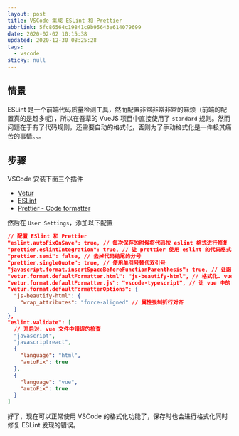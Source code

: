 ```yaml
---
layout: post
title: VSCode 集成 ESLint 和 Prettier
abbrlink: 5fc86564c19841c9b95643e614079699
date: 2020-02-02 10:15:38
updated: 2020-12-30 08:25:28
tags:
  - vscode
sticky: null
---
```


## 情景

ESLint 是一个前端代码质量检测工具，然而配置非常非常非常的麻烦（前端的配置真的是超多呢），所以在吾辈的 VueJS 项目中直接使用了 `standard` 规则。然而问题在于有了代码规则，还需要自动的格式化，否则为了手动格式化是一件极其痛苦的事情。。。

## 步骤

VSCode 安装下面三个插件

- [Vetur](https://marketplace.visualstudio.com/items?itemName=octref.vetur)
- [ESLint](https://marketplace.visualstudio.com/items?itemName=dbaeumer.vscode-eslint)
- [Prettier - Code formatter](https://marketplace.visualstudio.com/items?itemName=esbenp.prettier-vscode)

然后在 `User Settings`，添加以下配置

```json
// 配置 ESlint 和 Prettier
"eslint.autoFixOnSave": true, // 每次保存的时候将代码按 eslint 格式进行修复
"prettier.eslintIntegration": true, // 让 prettier 使用 eslint 的代码格式进行校验
"prettier.semi": false, // 去掉代码结尾的分号
"prettier.singleQuote": true, // 使用单引号替代双引号
"javascript.format.insertSpaceBeforeFunctionParenthesis": true, // 让函数 (名) 和后面的括号之间加个空格
"vetur.format.defaultFormatter.html": "js-beautify-html", // 格式化. vue 中 html
"vetur.format.defaultFormatter.js": "vscode-typescript", // 让 vue 中的 js 按编辑器自带的 ts 格式进行格式化
"vetur.format.defaultFormatterOptions": {
  "js-beautify-html": {
    "wrap_attributes": "force-aligned" // 属性强制折行对齐
  }
},
"eslint.validate": [
  // 开启对. vue 文件中错误的检查
  "javascript",
  "javascriptreact",
  {
    "language": "html",
    "autoFix": true
  },
  {
    "language": "vue",
    "autoFix": true
  }
]
```

好了，现在可以正常使用 VSCode 的格式化功能了，保存时也会进行格式化同时修复 ESLint 发现的错误。
